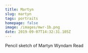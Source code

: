```yaml
---
title: Martyn
slug: martyn
tags: portraits
homepage: false
image: /images/mwr-1b.png
date: 2019-09-07T14:32:31.105Z
---
```

Pencil sketch of Martyn Wyndam Read
